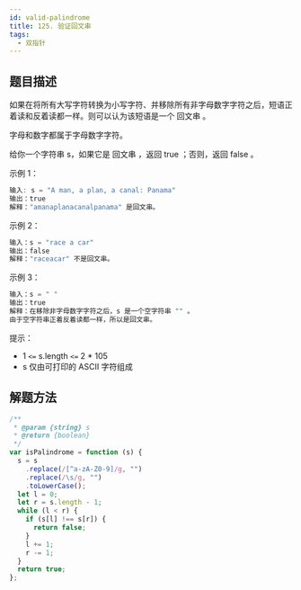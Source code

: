 ```yaml
---
id: valid-palindrome
title: 125. 验证回文串
tags:
  - 双指针
---
```


## 题目描述

如果在将所有大写字符转换为小写字符、并移除所有非字母数字字符之后，短语正着读和反着读都一样。则可以认为该短语是一个 回文串 。

字母和数字都属于字母数字字符。

给你一个字符串 s，如果它是 回文串 ，返回 true ；否则，返回 false 。

示例 1：

```js
输入: s = "A man, a plan, a canal: Panama"
输出：true
解释："amanaplanacanalpanama" 是回文串。
```

示例 2：

```js
输入：s = "race a car"
输出：false
解释："raceacar" 不是回文串。
```

示例 3：

```js
输入：s = " "
输出：true
解释：在移除非字母数字字符之后，s 是一个空字符串 "" 。
由于空字符串正着反着读都一样，所以是回文串。
```

提示：

- 1 `<=` s.length `<=` 2 \* 105
- s 仅由可打印的 ASCII 字符组成

## 解题方法

```js
/**
 * @param {string} s
 * @return {boolean}
 */
var isPalindrome = function (s) {
  s = s
    .replace(/[^a-zA-Z0-9]/g, "")
    .replace(/\s/g, "")
    .toLowerCase();
  let l = 0;
  let r = s.length - 1;
  while (l < r) {
    if (s[l] !== s[r]) {
      return false;
    }
    l += 1;
    r -= 1;
  }
  return true;
};
```
